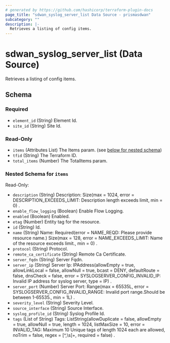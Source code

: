 ```yaml
---
# generated by https://github.com/hashicorp/terraform-plugin-docs
page_title: "sdwan_syslog_server_list Data Source - prismasdwan"
subcategory: ""
description: |-
  Retrieves a listing of config items.
---
```


# sdwan_syslog_server_list (Data Source)

Retrieves a listing of config items.



<!-- schema generated by tfplugindocs -->
## Schema

### Required

- `element_id` (String) Element Id.
- `site_id` (String) Site Id.

### Read-Only

- `items` (Attributes List) The Items param. (see [below for nested schema](#nestedatt--items))
- `tfid` (String) The Terraform ID.
- `total_items` (Number) The TotalItems param.

<a id="nestedatt--items"></a>
### Nested Schema for `items`

Read-Only:

- `description` (String) Description: Size(max = 1024, error = DESCRIPTION_EXCEEDS_LIMIT: Description length exceeds limit, min = 0) .
- `enable_flow_logging` (Boolean) Enable Flow Logging.
- `enabled` (Boolean) Enabled.
- `etag` (Number) Entity tag for the resource.
- `id` (String) Id.
- `name` (String) Name: Required(error = NAME_REQD: Please provide resource name.) Size(max = 128, error = NAME_EXCEEDS_LIMIT: Name of the resource exceeds limit., min = 0) .
- `protocol` (String) Protocol.
- `remote_ca_certificate` (String) Remote Ca Certificate.
- `server_fqdn` (String) Server Fqdn.
- `server_ip` (String) Server Ip: IPAddress(allowEmpty = true, allowLinkLocal = false, allowNull = true, bcast = DENY, defaultRoute = false, dnsCheck = false, error = SYSLOGSERVER_CONFIG_INVALID_IP: Invalid IP address for syslog server, type = IP) .
- `server_port` (Number) Server Port: Range(max = 65535L, error = SYSLOGSERVER_CONFIG_INVALID_RANGE: Invalid port range.Should be between 1-65535., min = 1L) .
- `severity_level` (String) Severity Level.
- `source_interface` (String) Source Interface.
- `syslog_profile_id` (String) Syslog Profile Id.
- `tags` (List of String) Tags: ListString(allowDuplicate = false, allowEmpty = true, allowNull = true, length = 1024, listMaxSize = 10, error = INVALID_TAG: Maximum 10 Unique tags of length 1024 each are allowed, noTrim = false, regex = [^,\\s]+, required = false) .
